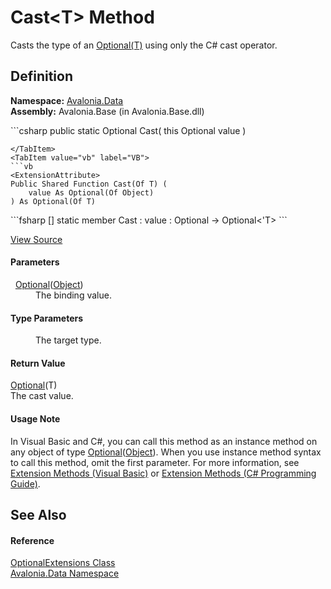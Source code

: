 # Cast&lt;T&gt; Method


Casts the type of an <a href="T_Avalonia_Data_Optional_1">Optional(T)</a> using only the C# cast operator.



## Definition
**Namespace:** <a href="N_Avalonia_Data">Avalonia.Data</a>  
**Assembly:** Avalonia.Base (in Avalonia.Base.dll)

<Tabs groupId="api-code-preview">
<TabItem value="csharp" label="C#">
```csharp
public static Optional<T> Cast<T>(
	this Optional<Object> value
)

```
</TabItem>
<TabItem value="vb" label="VB">
```vb
<ExtensionAttribute>
Public Shared Function Cast(Of T) ( 
	value As Optional(Of Object)
) As Optional(Of T)
```
</TabItem>
<TabItem value="fsharp" label="F#">
```fsharp
[<ExtensionAttribute>]
static member Cast : 
        value : Optional<Object> -> Optional<'T> 
```
</TabItem>
</Tabs>



<a href="https://github.com/AvaloniaUI/Avalonia/tree/master/src/Avalonia.Base/Data/Optional.cs#L162" title="View the source code">View Source</a>



#### Parameters
<dl><dt>  <a href="T_Avalonia_Data_Optional_1">Optional</a>(<a href="https://learn.microsoft.com/dotnet/api/system.object" target="_blank" rel="noopener noreferrer">Object</a>)</dt><dd>The binding value.</dd></dl>

#### Type Parameters
<dl><dt /><dd>The target type.</dd></dl>

#### Return Value
<a href="T_Avalonia_Data_Optional_1">Optional</a>(T)  
The cast value.

#### Usage Note
In Visual Basic and C#, you can call this method as an instance method on any object of type <a href="T_Avalonia_Data_Optional_1">Optional</a>(<a href="https://learn.microsoft.com/dotnet/api/system.object" target="_blank" rel="noopener noreferrer">Object</a>). When you use instance method syntax to call this method, omit the first parameter. For more information, see <a href="https://docs.microsoft.com/dotnet/visual-basic/programming-guide/language-features/procedures/extension-methods" target="_blank" rel="noopener noreferrer">Extension Methods (Visual Basic)</a> or <a href="https://docs.microsoft.com/dotnet/csharp/programming-guide/classes-and-structs/extension-methods" target="_blank" rel="noopener noreferrer">Extension Methods (C# Programming Guide)</a>.

## See Also


#### Reference
<a href="T_Avalonia_Data_OptionalExtensions">OptionalExtensions Class</a>  
<a href="N_Avalonia_Data">Avalonia.Data Namespace</a>  

